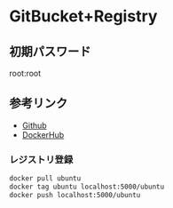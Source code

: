 # GitBucket+Registry

## 初期パスワード
root:root

## 参考リンク
 - [Github](https://github.com/gitbucket)
 - [DockerHub](https://hub.docker.com/r/gitbucket/gitbucket/)

### レジストリ登録
```bash
docker pull ubuntu
docker tag ubuntu localhost:5000/ubuntu
docker push localhost:5000/ubuntu
```
